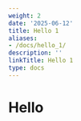 ```yaml
---
weight: 2
date: '2025-06-12'
title: Hello 1
aliases:
- /docs/hello_1/
description: ''
linkTitle: Hello 1
type: docs
---
```


# Hello
